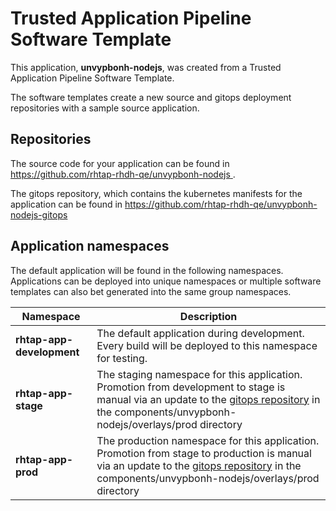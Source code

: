 # Trusted Application Pipeline Software Template

This application, **unvypbonh-nodejs**, was created from a Trusted Application Pipeline Software Template.

The software templates create a new source and gitops deployment repositories with a sample source application. 

## Repositories

The source code for your application can be found in [https://github.com/rhtap-rhdh-qe/unvypbonh-nodejs ](https://github.com/rhtap-rhdh-qe/unvypbonh-nodejs ).
 
The gitops repository, which contains the kubernetes manifests for the application can be found in 
[https://github.com/rhtap-rhdh-qe/unvypbonh-nodejs-gitops ](https://github.com/rhtap-rhdh-qe/unvypbonh-nodejs-gitops ) 

## Application namespaces 

The default application will be found in the following namespaces. Applications can be deployed into unique namespaces or multiple software templates can also bet generated into the same group namespaces.  

|  Namespace   |  Description   |  
| -------- | -------- |   
| **rhtap-app-development** | The default application during development. Every build will be deployed to this namespace for testing. | 
| **rhtap-app-stage** | The staging namespace for this application. Promotion from development to stage is manual via an update to the [gitops repository](https://github.com/rhtap-rhdh-qe/unvypbonh-nodejs-gitops ) in the components/unvypbonh-nodejs/overlays/prod directory |  
| **rhtap-app-prod** | The production namespace for this application. Promotion from stage to production is manual via an update to the [gitops repository](https://github.com/rhtap-rhdh-qe/unvypbonh-nodejs-gitops ) in the components/unvypbonh-nodejs/overlays/prod directory | 